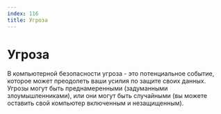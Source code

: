 ```yaml
---
index: 116
title: Угроза
---
```

# Угроза

В компьютерной безопасности угроза - это потенциальное событие, которое может преодолеть ваши усилия по защите своих данных. Угрозы могут быть преднамеренными (задуманными злоумышленниками), или они могут быть случайными (вы можете оставить свой компьютер включенным и незащищенным).